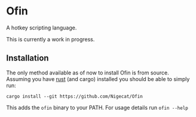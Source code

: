 # Ofin
A hotkey scripting language.

This is currently a work in progress.

## Installation

The only method available as of now to install Ofin is from source.  
Assuming you have [rust](https://www.rust-lang.org/) (and cargo) installed you should be able to simply run:  
```
cargo install --git https://github.com/Nigecat/Ofin
```  
This adds the `ofin` binary to your PATH. For usage details run `ofin --help`
